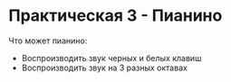 # Практическая 3 - Пианино

Что может пианино:
- Воспроизводить звук черных и белых клавиш
- Воспроизводить звук на 3 разных октавах
